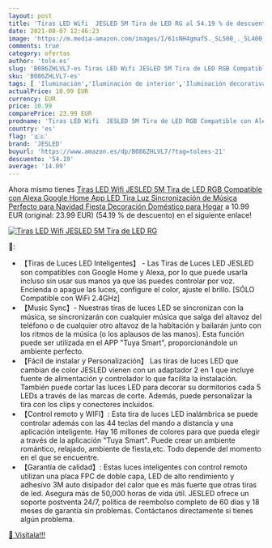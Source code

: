 ```yaml
---
layout: post
title: 'Tiras LED Wifi  JESLED 5M Tira de LED RG al 54.19 % de descuento'
date: 2021-08-07 12:46:23
image: 'https://m.media-amazon.com/images/I/61sNH4gmafS._SL500_._SL400_.jpg'
comments: true
category: ofertas
author: 'tole.es'
slug: 'B086ZHLVL7-es Tiras LED Wifi JESLED 5M Tira de LED RGB Compatible con...'
sku: 'B086ZHLVL7-es'
tags: [ 'Iluminación','Iluminación de interior','Iluminación decorativa y para usos específicos de interior','Tiras LED de interior','alexa','google','home','jesled', ]
actualPrice: 10.99 EUR
currency: EUR
price: 10.99
comparePrice: 23.99 EUR
prodname: 'Tiras LED Wifi  JESLED 5M Tira de LED RGB Compatible con Alexa  Google Home  App  LED Tira Luz Sincronización de Música  Perfecto para Navidad  Fiesta  Decoración Doméstico para Hogar'
country: 'es'
flag: '🇪🇸'
brand: 'JESLED'
buyurl: 'https://www.amazon.es/dp/B086ZHLVL7/?tag=tolees-21'
descuento: '54.19'
average: '14.09'
---
```


Ahora mismo tienes [Tiras LED Wifi  JESLED 5M Tira de LED RGB Compatible con Alexa  Google Home  App  LED Tira Luz Sincronización de Música  Perfecto para Navidad  Fiesta  Decoración Doméstico para Hogar](https://www.amazon.es/dp/B086ZHLVL7/?tag=tolees-21) a 10.99 EUR (original: 23.99 EUR) (54.19 %  de descuento) en el siguiente enlace!

[![Tiras LED Wifi  JESLED 5M Tira de LED RG](https://m.media-amazon.com/images/I/61sNH4gmafS._SL500_._SL400_.jpg)](https://www.amazon.es/dp/B086ZHLVL7/?tag=tolees-21)

🔎:

- 【Tiras de Luces LED Inteligentes】 - Las Tiras de Luces LED JESLED son compatibles con Google Home y Alexa, por lo que puede usarla incluso sin usar sus manos ya que las puedes controlar por voz. Encienda o apague las luces, configure el color, ajuste el brillo. [SÓLO Compatible con WiFi 2.4GHz]
- 【Music Sync】- Nuestras tiras de luces LED se sincronizan con la música, se sincronizarán con cualquier música que salga del altavoz del teléfono o de cualquier otro altavoz de la habitación y bailarán junto con los ritmos de la música (o los aplausos de las manos). Esta función puede ser utilizada en el APP "Tuya Smart", proporcionándole un ambiente perfecto.
- 【Fácil de instalar y Personalización】 Las tiras de luces LED que cambian de color JESLED vienen con un adaptador 2 en 1 que incluye fuente de alimentación y controlador lo que facilita la instalación. También puede cortar las luces LED para decorar su dormitorios cada 5 LEDs a través de las marcas de corte. Además, puede personalizar la tira con los clips y conectores incluidos.
- 【Control remoto y WIFI】: Esta tira de luces LED inalámbrica se puede controlar además con las 44 teclas del mando a distancia y una aplicación inteligente. Hay 16 millones de colores para que pueda elegir a través de la aplicación "Tuya Smart". Puede crear un ambiente romántico, relajado, ambiente de fiesta,etc. Todo depende del momento en el que se encuentre.
- 【Garantía de calidad】: Estas luces inteligentes con control remoto utilizan una placa FPC de doble capa, LED de alto rendimiento y adhesivo 3M auto disipador del calor que es más fuerte que otras tiras de led. Asegura más de 50,000 horas de vida útil. JESLED ofrece un soporte postventa 24/7, política de reembolso completo de 60 días y 18 meses de garantía sin problemas. Contáctanos directamente si tienes algún problema.

[🛒 Visítala!!!](https://www.amazon.es/dp/B086ZHLVL7/?tag=tolees-21)
